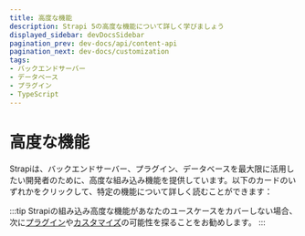 ```yaml
---
title: 高度な機能
description: Strapi 5の高度な機能について詳しく学びましょう
displayed_sidebar: devDocsSidebar
pagination_prev: dev-docs/api/content-api
pagination_next: dev-docs/customization
tags:
- バックエンドサーバー
- データベース
- プラグイン
- TypeScript
---
```


# 高度な機能

Strapiは、バックエンドサーバー、プラグイン、データベースを最大限に活用したい開発者のために、高度な組み込み機能を提供しています。以下のカードのいずれかをクリックして、特定の機能について詳しく読むことができます：

<CustomDocCardsWrapper>

<CustomDocCard emoji="🌍" title="国際化（i18n）" description="i18n機能を使用して、異なる言語でローカライズされたコンテンツを作成、管理、配布することができます。" link="/dev-docs/i18n"/>

<CustomDocCard title="CLIリファレンス" description="コマンドラインインターフェース（CLI）を通じてStrapiを操作します。" link="/dev-docs/cli" />

<CustomDocCard title="TypeScript" description="TypeScriptを使用して、Strapiプロジェクトを開発します。" link="/dev-docs/typescript" />

<CustomDocCard title="プロバイダー" description="プロバイダーをインストール、設定、作成して、一部のプラグインのコア機能を拡張します。" link="/dev-docs/providers" />

<CustomDocCard title="テンプレート" description="特定の目的のために設計された事前作成されたStrapiアプリケーションを使用および作成します。" link="/dev-docs/templates" />

<CustomDocCard title="データ管理" description="Strapiの組み込みデータ管理システムを使用して、データをインポート、エクスポート、または転送します。" link="/dev-docs/data-management" />

<CustomDocCard title="データベースマイグレーション" description="データベースマイグレーション操作を管理します。" link="/dev-docs/database-migrations" />

<CustomDocCard title="データベーストランザクション" description="APIを使用して、データの整合性を保証するトランザクション内で一連の操作をラップします。" link="/dev-docs/database-transactions" />

<CustomDocCard title="単体テスト" description="Strapiプロジェクトの基本的な単体テストを実行します。" link="/dev-docs/testing" />

<CustomDocCard title="エラーハンドリング" description="RESTおよびGraphQLリクエストを通じて受信したエラーを処理するか、バックエンドサーバーを通じてエラーをスローします。" link="/dev-docs/error-handling" />

:::tip
Strapiの組み込み高度な機能があなたのユースケースをカバーしない場合、次に[プラグイン](/dev-docs/plugins)や[カスタマイズ](/dev-docs/customization)の可能性を探ることをお勧めします。
:::

</CustomDocCardsWrapper>
